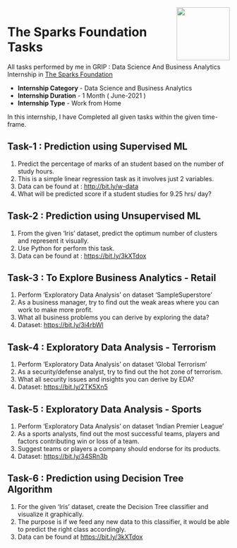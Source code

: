<img align = right height = 120 width = 120 src = https://www.thesparksfoundationsingapore.org/images/logo_small.png>

# The Sparks Foundation Tasks


All tasks performed by me in GRIP : Data Science And Business Analytics Internship in [The Sparks Foundation](https://www.thesparksfoundationsingapore.org/)
- **Internship Category** - Data Science and Business Analytics
- **Internship Duration** - 1 Month ( June-2021 )
- **Internship Type** - Work from Home

In this internship, I have Completed all given tasks within the given time-frame.

## Task-1 : Prediction using Supervised ML 
1. Predict the percentage of marks of an student based on the number of study hours.
2. This is a simple linear regression task as it involves just 2 variables.
3. Data can be found at : http://bit.ly/w-data
4. What will be predicted score if a student studies for 9.25 hrs/ day?

## Task-2 : Prediction using Unsupervised ML
1. From the given ‘Iris’ dataset, predict the optimum number of clusters and represent it visually.
2. Use Python for perform this task.
3. Data can be found at : https://bit.ly/3kXTdox

## Task-3 : To Explore Business Analytics - Retail
1. Perform ‘Exploratory Data Analysis’ on dataset ‘SampleSuperstore’
2. As a business manager, try to find out the weak areas where you can work to make more profit.
3. What all business problems you can derive by exploring the data?
4. Dataset: https://bit.ly/3i4rbWl

## Task-4 : Exploratory Data Analysis - Terrorism
1. Perform ‘Exploratory Data Analysis’ on dataset ‘Global Terrorism’
2. As a security/defense analyst, try to find out the hot zone of terrorism.
3. What all security issues and insights you can derive by EDA?
4. Dataset: https://bit.ly/2TK5Xn5

## Task-5 : Exploratory Data Analysis - Sports
1. Perform ‘Exploratory Data Analysis’ on dataset ‘Indian Premier League’
2. As a sports analysts, find out the most successful teams, players and factors contributing win or loss of a team.
3. Suggest teams or players a company should endorse for its products.
4. Dataset: https://bit.ly/34SRn3b

## Task-6 : Prediction using Decision Tree Algorithm
1. For the given ‘Iris’ dataset, create the Decision Tree classifier and visualize it graphically.
2. The purpose is if we feed any new data to this classifier, it would be able to predict the right class accordingly.
3. Data can be found at https://bit.ly/3kXTdox


